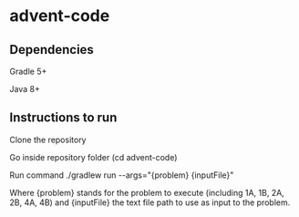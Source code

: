 # advent-code

## Dependencies

Gradle 5+

Java 8+

## Instructions to run

Clone the repository

Go inside repository folder (cd advent-code)

Run command ./gradlew run --args="{problem} {inputFile}"

Where {problem} stands for the problem to execute (including 1A, 1B, 2A, 2B, 4A, 4B)
and {inputFile} the text file path to use as input to the problem.


